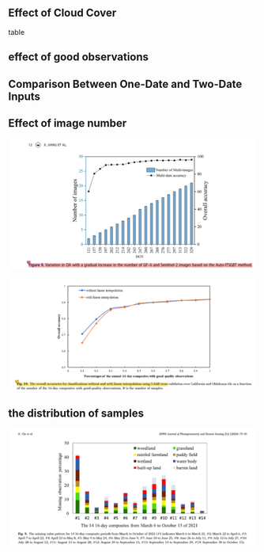 ## Effect of Cloud Cover
table

## effect of good observations

## Comparison Between One-Date and Two-Date Inputs

## Effect of image number
![alt text](image/image-2.png)

![alt text](image/image13.png)

## the distribution of samples
![alt text](image/image14.png)





